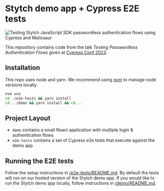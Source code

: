 # Stytch demo app + Cypress E2E tests

![Testing Stytch JavaScript SDK passwordless authentication flows using Cypress and Mailosaur](https://github.com/stytchauth/cypress-2023/assets/89937743/eaccc294-505a-4915-8b1f-c4701077804d)

This repository contains code from the talk _Testing Passwordless Authentication Flows_ given at [Cypress Conf 2023](https://www.airmeet.com/e/0512bb50-2c7a-11ee-b441-055bfa7b9c0e).

## Installation

This repo uses node and yarn. We recommend using [nvm](https://github.com/nvm-sh/nvm) to manage node versions locally.

```bash
nvm use
cd ./e2e-tests && yarn install
cd ../demo && yarn install && cd ..
```

## Project Layout

- `demo` contains a small React application with multiple login & authentication flows
- `e2e-tests` contains a set of Cypress e2e tests that execute against the demo app

## Running the E2E tests

Follow the setup instructions in [/e2e-tests/README.md](/e2e-tests/README.md). By default the tests will run on our hosted version of the Stytch demo app. If you would like to run the Stytch demo app locally, follow instructions in [/demo/README.md](/demo/README.md).
